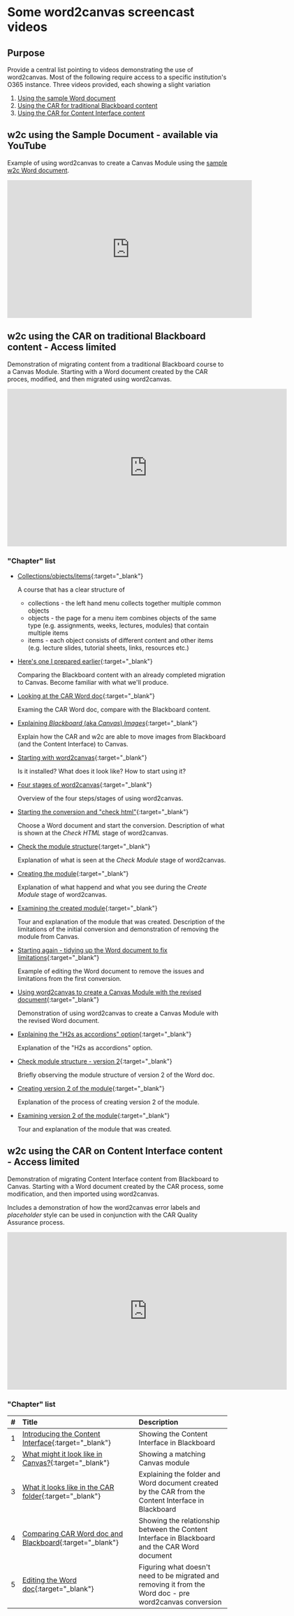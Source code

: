 # Some word2canvas screencast videos


## Purpose

Provide a central list pointing to videos demonstrating the use of word2canvas. Most of the following require access to a specific institution's O365 instance. Three videos provided, each showing a slight variation

<!-- no toc -->
1. [Using the sample Word document](#w2c-using-the-sample-document---available-via-youtube)
2. [Using the CAR for traditional Blackboard content](#w2c-using-the-car-on-traditional-blackboard-content---access-limited)
3. [Using the CAR for Content Interface content](#w2c-using-the-car-on-content-interface-content---access-limited)


## w2c using the Sample Document - available via YouTube

Example of using word2canvas to create a Canvas Module using the [sample w2c Word document](https://github.com/djplaner/word-to-canvas-module/raw/main/sample%20w2c.docx).

<iframe width="560" height="315" src="https://www.youtube.com/embed/WUU3kjT3Fj0" title="YouTube video player" frameborder="0" allow="accelerometer; autoplay; clipboard-write; encrypted-media; gyroscope; picture-in-picture" allowfullscreen></iframe>

## w2c using the CAR on traditional Blackboard content - Access limited

Demonstration of migrating content from a traditional Blackboard course to a Canvas Module. Starting with a Word document created by the CAR proces, modified, and then migrated using word2canvas.

<iframe width="640" height="360" src="https://web.microsoftstream.com/embed/video/42b2286d-6548-4f7d-a429-a537a0832f87?autoplay=false&showinfo=true" allowfullscreen style="border:none;"></iframe>

### "Chapter" list

- [Collections/objects/items](https://web.microsoftstream.com/video/42b2286d-6548-4f7d-a429-a537a0832f87?st=19){:target="\_blank"}
    
	A course that has a clear structure of 
	- collections - the left hand menu collects together multiple common objects
	- objects - the page for a menu item combines objects of the same type (e.g. assignments, weeks, lectures, modules) that contain multiple items
	- items - each object consists of different content and other items (e.g. lecture slides, tutorial sheets, links, resources etc.)

- [Here's one I prepared earlier](https://web.microsoftstream.com/video/42b2286d-6548-4f7d-a429-a537a0832f87?st=40){:target="\_blank"}

    Comparing the Blackboard content with an already completed migration to Canvas. Become familiar with what we'll produce.

- [Looking at the CAR Word doc](https://web.microsoftstream.com/video/42b2286d-6548-4f7d-a429-a537a0832f87?st=95){:target="\_blank"}
	
	Examing the CAR Word doc, compare with the Blackboard content.

- [Explaining _Blackboard_ (aka _Canvas_) _Images_](https://web.microsoftstream.com/video/42b2286d-6548-4f7d-a429-a537a0832f87?st=145){:target="\_blank"}
	
	Explain how the CAR and w2c are able to move images from Blackboard (and the Content Interface) to Canvas.

- [Starting with word2canvas](https://web.microsoftstream.com/video/42b2286d-6548-4f7d-a429-a537a0832f87?st=278){:target="\_blank"}
	
	Is it installed? What does it look like? How to start using it?

- [Four stages of word2canvas](https://web.microsoftstream.com/video/42b2286d-6548-4f7d-a429-a537a0832f87?st=292){:target="\_blank"}
	
	Overview of the four steps/stages of using word2canvas.

- [Starting the conversion and "check html"](https://web.microsoftstream.com/video/42b2286d-6548-4f7d-a429-a537a0832f87?st=332){:target="\_blank"}
	
	Choose a Word document and start the conversion. Description of what is shown at the _Check HTML_ stage of word2canvas.

- [Check the module structure](https://web.microsoftstream.com/video/42b2286d-6548-4f7d-a429-a537a0832f87?st=392){:target="\_blank"}
	
	Explanation of what is seen at the _Check Module_ stage of word2canvas.

- [Creating the module](https://web.microsoftstream.com/video/42b2286d-6548-4f7d-a429-a537a0832f87?st=404){:target="\_blank"}
	
	Explanation of what happend and what you see during the _Create Module_ stage of word2canvas.

- [Examining the created module](https://web.microsoftstream.com/video/42b2286d-6548-4f7d-a429-a537a0832f87?st=428){:target="\_blank"}
	
	Tour and explanation of the module that was created. Description of the limitations of the initial conversion and demonstration of removing the module from Canvas.

- [Starting again - tidying up the Word document to fix limitations](https://web.microsoftstream.com/video/42b2286d-6548-4f7d-a429-a537a0832f87?st=527){:target="\_blank"}
	
	Example of editing the Word document to remove the issues and limitations from the first conversion.

- [Using word2canvas to create a Canvas Module with the revised document](https://web.microsoftstream.com/video/42b2286d-6548-4f7d-a429-a537a0832f87?st=879){:target="\_blank"}
	
	Demonstration of using word2canvas to create a Canvas Module with the revised Word document.

- [Explaining the "H2s as accordions" option](https://web.microsoftstream.com/video/42b2286d-6548-4f7d-a429-a537a0832f87?st=928){:target="\_blank"}
	
	Explanation of the "H2s as accordions" option.

- [Check module structure - version 2](https://web.microsoftstream.com/video/42b2286d-6548-4f7d-a429-a537a0832f87?st=962){:target="\_blank"}
	
	Briefly observing the module structure of version 2 of the Word doc.

- [Creating version 2 of the module](https://web.microsoftstream.com/video/42b2286d-6548-4f7d-a429-a537a0832f87?st=968){:target="\_blank"}
	
	Explanation of the process of creating version 2 of the module.

- [Examining version 2 of the module](https://web.microsoftstream.com/video/42b2286d-6548-4f7d-a429-a537a0832f87?st=980){:target="\_blank"}
	
	Tour and explanation of the module that was created.

## w2c using the CAR on Content Interface content - Access limited

Demonstration of migrating Content Interface content from Blackboard to Canvas. Starting with a Word document created by the CAR process, some modification, and then imported using word2canvas.

Includes a demonstration of how the word2canvas error labels and _placeholder_ style can be used in conjunction with the CAR Quality Assurance process.


<iframe width="640" height="360" src="https://web.microsoftstream.com/embed/video/8325fc64-d87b-47c5-b41d-0f628b58681b?autoplay=false&showinfo=true" allowfullscreen style="border:none;"></iframe>

### "Chapter" list 

| # | Title | Description |
| :------ | :-----------| :---------- |
| 1 | [Introducing the Content Interface](https://web.microsoftstream.com/video/8325fc64-d87b-47c5-b41d-0f628b58681b){:target="\_blank"} | Showing the Content Interface in Blackboard |
| 2 | [What might it look like in Canvas?](https://web.microsoftstream.com/video/8325fc64-d87b-47c5-b41d-0f628b58681b?st=35){:target="\_blank"} | Showing a matching Canvas module |
| 3 | [What it looks like in the CAR folder](https://web.microsoftstream.com/video/8325fc64-d87b-47c5-b41d-0f628b58681b?st=97){:target="\_blank"} | Explaining the folder and Word document created by the CAR from the Content Interface in Blackboard |
| 4 | [Comparing CAR Word doc and Blackboard](https://web.microsoftstream.com/video/8325fc64-d87b-47c5-b41d-0f628b58681b?st=145){:target="\_blank"} | Showing the relationship between the Content Interface in Blackboard and the CAR Word document |
| 5 | [Editing the Word doc](https://web.microsoftstream.com/video/8325fc64-d87b-47c5-b41d-0f628b58681b?st=179){:target="\_blank"} | Figuring what doesn't need to be migrated and removing it from the Word doc - pre word2canvas conversion |

